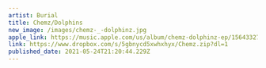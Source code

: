 ```yaml
---
artist: Burial
title: Chemz/Dolphins
new_image: /images/chemz-_-dolphinz.jpg
apple_link: https://music.apple.com/us/album/chemz-dolphinz-ep/1564332763
link: https://www.dropbox.com/s/5gbnycd5xwhxhyx/Chemz.zip?dl=1
published_date: 2021-05-24T21:20:44.229Z
---
```

